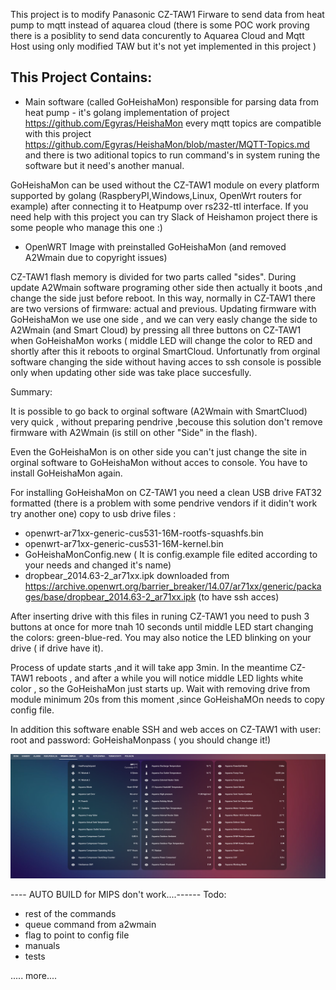 This project is to modify Panasonic CZ-TAW1 Firware to send data from heat pump to mqtt  instead of aquarea cloud (there is some POC work proving there is a posiblity to send data concurently to Aquarea Cloud and Mqtt Host using only modified TAW but it's not yet implemented in this project )

## This Project Contains:

- Main software (called GoHeishaMon) responsible for parsing data from heat pump - it's golang implementation of project https://github.com/Egyras/HeishaMon 
every mqtt topics are compatible with this project https://github.com/Egyras/HeishaMon/blob/master/MQTT-Topics.md
and there is two  aditional topics to run command's in system runing the software but it need's another manual.

GoHeishaMon can be used without the CZ-TAW1 module on every platform supported by golang (RaspberyPI,Windows,Linux, OpenWrt routers for example) after connecting it to Heatpump over rs232-ttl interface.
If you need help with this project you can try Slack of Heishamon project there is some people who manage this one :)


- OpenWRT Image with preinstalled GoHeishaMon (and removed A2Wmain due to copyright issues) 

CZ-TAW1 flash memory is divided for two parts called "sides". During update A2Wmain software programing other side then actually it boots ,and change the side just before reboot. In this way, normally in CZ-TAW1 there are two versions of firmware: actual and previous.
Updating firmware with GoHeishaMon we use one side , and we can very easly change the side to A2Wmain (and Smart Cloud) by pressing all three buttons on CZ-TAW1 when GoHeishaMon works ( middle LED will change the color to RED and shortly after this it reboots to orginal SmartCloud.
Unfortunatly from orginal software changing the side without having acces to ssh console is possible only when updating other side was take place succesfully.

Summary: 

It is possible to go back to orginal software (A2Wmain with SmartCluod) very quick , without preparing pendrive ,becouse this solution don't remove firmware with A2Wmain (is still on other  "Side" in the flash).

Even the GoHeishaMon is on other side you can't just change the site in orginal software to GoHeishaMon without acces to console. You have to install GoHeishaMon again. 

For installing GoHeishaMon on CZ-TAW1 you need a clean USB drive FAT32 formatted  (there is a problem with some pendrive vendors if it didin't work try another one) 
copy to usb drive files :
- openwrt-ar71xx-generic-cus531-16M-rootfs-squashfs.bin
- openwrt-ar71xx-generic-cus531-16M-kernel.bin
- GoHeishaMonConfig.new ( It is config.example file edited according to your needs and changed it's name)
- dropbear_2014.63-2_ar71xx.ipk downloaded from https://archive.openwrt.org/barrier_breaker/14.07/ar71xx/generic/packages/base/dropbear_2014.63-2_ar71xx.ipk (to have ssh acces)


After inserting drive with this files in runing CZ-TAW1 you need to push 3 buttons at once for more tnah 10 seconds until middle LED start changing the colors: green-blue-red. You may also notice the LED blinking on your drive ( if drive have it).

Process of update starts ,and it will take app 3min. In the meantime CZ-TAW1 reboots , and after a while you will notice middle LED lights white color , so the GoHeishaMon just starts up. Wait with removing drive from module minimum 20s from this moment ,since GoHeishaMOn needs to copy config file.

In addition  this software enable SSH and web acces on CZ-TAW1 with user: root and password: GoHeishaMonpass ( you should change it!)


![Screenshot from Homeassistant](PompaCieplaScreen.PNG)




---- AUTO BUILD  for MIPS don't work....------
Todo:

- rest of the commands
- queue command from a2wmain 
- flag to point to config file
- manuals 
- tests 

..... more....
